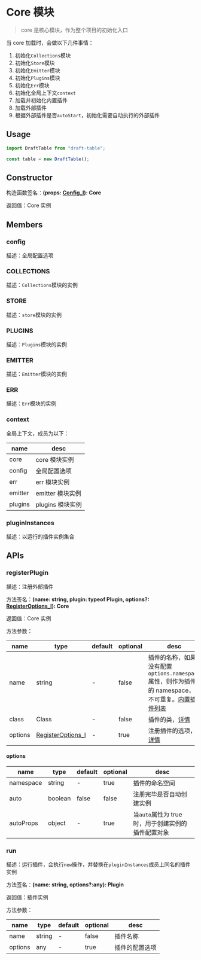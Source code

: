 # Core 模块

> core 是核心模块，作为整个项目的初始化入口

当 core 加载时，会做以下几件事情：

1. 初始化`Collections`模块
2. 初始化`Store`模块
3. 初始化`Emitter`模块
4. 初始化`Plugins`模块
5. 初始化`Err`模块
6. 初始化全局上下文`context`
7. 加载并初始化内置插件
8. 加载外部插件
9. 根据外部插件是否`autoStart`，初始化需要自动执行的外部插件

## Usage

```ts
import DraftTable from "draft-table";

const table = new DraftTable();
```

## Constructor

构造函数签名：**(props: [Config_I](/types/common?id=config_i)): Core**

返回值：Core 实例

## Members

### config

描述：全局配置选项

### COLLECTIONS

描述：`Collections`模块的实例

### STORE

描述：`store`模块的实例

### PLUGINS

描述：`Plugins`模块的实例

### EMITTER

描述：`Emitter`模块的实例

### ERR

描述：`Err`模块的实例

### context

全局上下文，成员为以下：

| name    | desc             |
| ------- | ---------------- |
| core    | core 模块实例    |
| config  | 全局配置选项     |
| err     | err 模块实例     |
| emitter | emitter 模块实例 |
| plugins | plugins 模块实例 |

### pluginInstances

描述：以运行的插件实例集合

## APIs

### registerPlugin

描述：注册外部插件

方法签名：**(name: string, plugin: typeof Plugin, options?: [RegisterOptions_I](/types/plugins?id=RegisterOptions_I)): Core**

返回值：Core 实例

方法参数：

| name    | type                                                     | default | optional | desc                                                                                                                      |
| ------- | -------------------------------------------------------- | ------- | -------- | ------------------------------------------------------------------------------------------------------------------------- |
| name    | string                                                   | -       | false    | 插件的名称，如果没有配置`options.namespace`属性，则作为插件的 namespace，不可重复。[内置插件列表](/plugins/insidePlugins) |
| class   | Class                                                    | -       | false    | 插件的类，[详情](/plugins/callback)                                                                                       |
| options | [RegisterOptions_I](/types/plugins?id=RegisterOptions_I) | -       | true     | 注册插件的选项， [详情](/modules/core?id=options)                                                                         |

#### options

| name      | type    | default | optional | desc                                               |
| --------- | ------- | ------- | -------- | -------------------------------------------------- |
| namespace | string  | -       | true     | 插件的命名空间                                     |
| auto      | boolean | false   | false    | 注册完毕是否自动创建实例                           |
| autoProps | object  | -       | true     | 当`auto`属性为 true 时，用于创建实例的插件配置对象 |

### run

描述：运行插件，会执行`new`操作，并替换在`pluginInstances`成员上同名的插件实例

方法签名：**(name: string, options?:any): Plugin**

返回值：插件实例

方法参数：

| name    | type   | default | optional | desc           |
| ------- | ------ | ------- | -------- | -------------- |
| name    | string | -       | false    | 插件名称       |
| options | any    | -       | true     | 插件的配置选项 |
